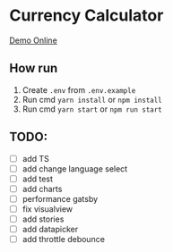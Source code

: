 # Currency Calculator

[Demo Online](https://adamnt.github.io/currency-calculator)

## How run

1. Create `.env` from `.env.example`
2. Run cmd `yarn install` or `npm install`
3. Run cmd `yarn start` or `npm run start`

## TODO:

- [ ] add TS
- [ ] add change language select
- [ ] add test
- [ ] add charts
- [ ] performance gatsby
- [ ] fix visualview
- [ ] add stories
- [ ] add datapicker
- [ ] add throttle debounce
